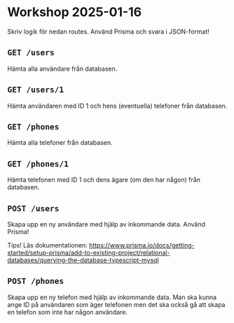 # Workshop 2025-01-16

Skriv logik för nedan routes. Använd Prisma och svara i JSON-format!

## `GET /users`

Hämta alla användare från databasen.

## `GET /users/1`

Hämta användaren med ID 1 och hens (eventuella) telefoner från databasen.

## `GET /phones`

Hämta alla telefoner från databasen.

## `GET /phones/1`

Hämta telefonen med ID 1 och dens ägare (om den har någon) från databasen.

## `POST /users`

Skapa upp en ny användare med hjälp av inkommande data. Använd Prisma!

Tips! Läs dokumentationen: <https://www.prisma.io/docs/getting-started/setup-prisma/add-to-existing-project/relational-databases/querying-the-database-typescript-mysql>

## `POST /phones`

Skapa upp en ny telefon med hjälp av inkommande data. Man ska kunna ange ID på
användaren som äger telefonen men det ska också gå att skapa en telefon som
inte har någon användare.
